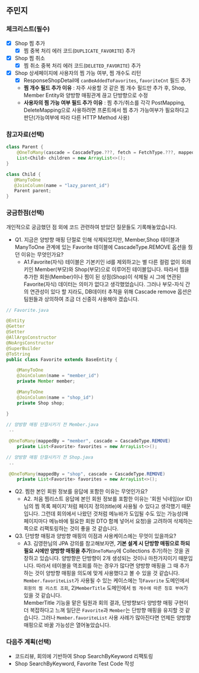 ## 주민지

### 체크리스트(필수)

- [x] Shop 찜 추가
  - [x] 찜 중복 처리 에러 코드(`DUPLICATE_FAVORITE`) 추가
- [x] Shop 찜 취소
  - [x] 찜 취소 중복 처리 에러 코드(`DELETED_FAVORITE`) 추가
- [x] Shop 상세페이지에 사용자의 찜 가능 여부, 찜 개수도 리턴
   - [x] ResponseShopDetail에 `canBeAddedToFavorites`, `favoriteCnt` 필드 추가
   - **찜 개수 필드 추가 이유** : 자주 사용할 것 같은 찜 개수 필드만 추가 후, Shop, Member Entity와 양방향 매핑관계 끊고 단방향으로 수정
   - **사용자의 찜 가능 여부 필드 추가 이유** : 찜 추가/취소를 각각 PostMapping, DeleteMapping으로 사용하려면 프론트에서 찜 추가 가능여부가 필요하다고 판단(가능여부에 따라 다른 HTTP Method 사용)
### 참고자료(선택)
```java
class Parent {
    @OneToMany(cascade = CascadeType.???, fetch = FetchType.???, mappedBy = "parent")
    List<Child> children = new ArrayList<>();
}

class Child {
   @ManyToOne
   @JoinColumn(name = "lazy_parent_id")
   Parent parent;
}
```
### 궁금한점(선택)
개인적으로 궁금했던 점 외에 코드 관련하여 받았던 질문들도 기록해놓았습니다.
- Q1. 지금은 양방향 매핑 단절로 인해 삭제되었지만, Member,Shop 테이블과 ManyToOne 관계에 있는 Favorite 테이블에 CascadeType.REMOVE 옵션을 줬던 이유는 무엇인가요?
  - A1.Favorite(자식) 테이블은 기본키인 id를 제외하고는 별 다른 컬럼 없이 외래키인 Member(부모)와 Shop(부모)으로 이루어진 테이블입니다. 따라서 찜을 추가한 회원(Member)이나 찜이 된 상점(Shop)이 삭제될 시 그에 연관된 Favorite(자식) 데이터는 의미가 없다고 생각했었습니다. 그러나 부모-자식 간의 연관성이 있다 할 지라도, DB데이터 추적을 위해 Cascade remove 옵션은 팀원들과 상의하여 조금 더 신중히 사용해야 겠습니다. 
```java
// Favorite.java

@Entity
@Getter
@Setter
@AllArgsConstructor
@NoArgsConstructor
@SuperBuilder
@ToString
public class Favorite extends BaseEntity {

    @ManyToOne
    @JoinColumn(name = "member_id")
    private Member member;

    @ManyToOne
    @JoinColumn(name = "shop_id")
    private Shop shop;

}
```
```java
// 양방향 매핑 단절시키기 전 Member.java
 ..
 
 @OneToMany(mappedBy = "member", cascade = CascadeType.REMOVE)
    private List<Favorite> favorites = new ArrayList<>();
```
```java
// 양방향 매핑 단절시키기 전 Shop.java
 ..
 
 @OneToMany(mappedBy = "shop", cascade = CascadeType.REMOVE)
    private List<Favorite> favorites = new ArrayList<>();
```
- Q2. 찜한 본인 회원 정보를 응답에 포함한 이유는 무엇인가요?
  - A2. 처음 찜리스트 응답에 본인 회원 정보를 포함한 이유는 '회원 닉네임(or ID)님의 찜 목록 페이지'처럼 페이지 정의(title)에 사용될 수 있다고 생각했기 때문입니다. 
  그런데 회의에서 나왔던 것처럼 메뉴바가 도입될 수도 있는 가능성(매 페이지마다 메뉴바에 필요한 회원 DTO 함께 넣어서 요청)을 고려하여 삭제하는 쪽으로 리팩토링하는 것이 좋을 것 같습니다.
- Q3. 단방향 매핑과 양방향 매핑의 이점과 사용케이스에는 무엇이 있을까요? 
  - A3. 김영한님의 JPA 강의를 참고해보자면, **기본 설계 시 단방향 매핑으로 하되 필요 시에만 양방향 매핑을 추가**(`OneToMany`에 Collections 추가)하는 것을 권장하고 있습니다. 양방향은 단방향이 2개 생성되는 것이나 마찬가지이기 때문입니다. 따라서 테이블을 역조회를 하는 경우가 많다면 양방향 매핑을 그 때 추가하는 것이 양방향 매핑을 의도에 맞게 사용했다고 볼 수 있을 것 같습니다. 
  <br> `Member.favoriteList`가 사용될 수 있는 케이스에는 1)`Favorite` 도메인에서 `회원의 찜 리스트 조회`, 2)`MemberTitle` 도메인에서 `찜 개수에 따른 칭호 부여`가 있을 것 같습니다.
<br> MemberTitle 기능을 맡은 팀원과 회의 결과, 단방향보다 양방향 매핑 구현이 더 복잡하다고 느껴 일단은 `Favorite`과 `Member`는 단방향 매핑을 유지할 것 같습니다. 그러나 `Member.favoriteList` 사용 사례가 많아진다면 언제든 양방향 매핑으로 바꿀 가능성은 열어놓았습니다.
### 다음주 계획(선택)         
- 코드리뷰, 회의에 기반하여 Shop SearchByKeyword 리팩토링
- Shop SearchByKeyword, Favorite Test Code 작성
